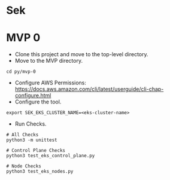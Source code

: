 # Sek

# MVP 0
* Clone this project and move to the top-level directory.
* Move to the MVP directory.
```
cd py/mvp-0
```
* Configure AWS Permissions: https://docs.aws.amazon.com/cli/latest/userguide/cli-chap-configure.html
* Configure the tool.
```
export SEK_EKS_CLUSTER_NAME=<eks-cluster-name>
```
* Run Checks.
```
# All Checks
python3 -m unittest

# Control Plane Checks
python3 test_eks_control_plane.py

# Node Checks
python3 test_eks_nodes.py
```
